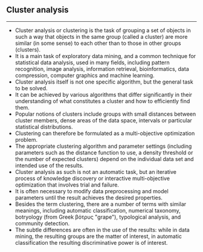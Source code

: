 ## Cluster analysis
***
* Cluster analysis or clustering is the task of grouping a set of objects in such a way that objects in the same group (called a cluster) are more similar (in some sense) to each other than to those in other groups (clusters). 
* It is a main task of exploratory data mining, and a common technique for statistical data analysis, used in many fields, including pattern recognition, image analysis, information retrieval, bioinformatics, data compression, computer graphics and machine learning.
* Cluster analysis itself is not one specific algorithm, but the general task to be solved. 
* It can be achieved by various algorithms that differ significantly in their understanding of what constitutes a cluster and how to efficiently find them. 
* Popular notions of clusters include groups with small distances between cluster members, dense areas of the data space, intervals or particular statistical distributions. 
* Clustering can therefore be formulated as a multi-objective optimization problem. 
* The appropriate clustering algorithm and parameter settings (including parameters such as the distance function to use, a density threshold or the number of expected clusters) depend on the individual data set and intended use of the results. 
* Cluster analysis as such is not an automatic task, but an iterative process of knowledge discovery or interactive multi-objective optimization that involves trial and failure. 
* It is often necessary to modify data preprocessing and model parameters until the result achieves the desired properties.
* Besides the term clustering, there are a number of terms with similar meanings, including automatic classification, numerical taxonomy, botryology (from Greek βότρυς "grape"), typological analysis, and community detection. 
* The subtle differences are often in the use of the results: while in data mining, the resulting groups are the matter of interest, in automatic classification the resulting discriminative power is of interest.
